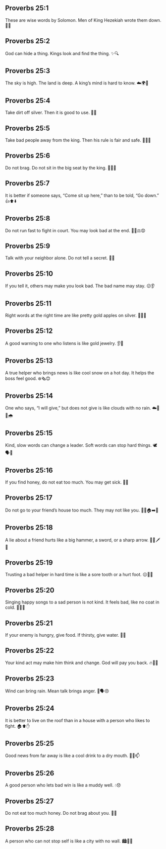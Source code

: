## Proverbs 25:1
These are wise words by Solomon. Men of King Hezekiah wrote them down. 📝👑
## Proverbs 25:2
God can hide a thing. Kings look and find the thing. ✨🔍
## Proverbs 25:3
The sky is high. The land is deep. A king’s mind is hard to know. ☁️🌍🤔
## Proverbs 25:4
Take dirt off silver. Then it is good to use. 🧼🥈
## Proverbs 25:5
Take bad people away from the king. Then his rule is fair and safe. 🚫👑✅
## Proverbs 25:6
Do not brag. Do not sit in the big seat by the king. 🙅‍♂️👑
## Proverbs 25:7
It is better if someone says, “Come sit up here,” than to be told, “Go down.” 👍⬆️⬇️
## Proverbs 25:8
Do not run fast to fight in court. You may look bad at the end. 🏃‍♂️⚖️😟
## Proverbs 25:9
Talk with your neighbor alone. Do not tell a secret. 🤫👥
## Proverbs 25:10
If you tell it, others may make you look bad. The bad name may stay. 😕👂
## Proverbs 25:11
Right words at the right time are like pretty gold apples on silver. 🍎🥇🥈
## Proverbs 25:12
A good warning to one who listens is like gold jewelry. 👂🥇
## Proverbs 25:13
A true helper who brings news is like cool snow on a hot day. It helps the boss feel good. ❄️🗞️😊
## Proverbs 25:14
One who says, “I will give,” but does not give is like clouds with no rain. ☁️💨🚫🌧️
## Proverbs 25:15
Kind, slow words can change a leader. Soft words can stop hard things. 🕊️🗣️🧱
## Proverbs 25:16
If you find honey, do not eat too much. You may get sick. 🍯🤢
## Proverbs 25:17
Do not go to your friend’s house too much. They may not like you. 🚶‍♂️🏠➡️🚫
## Proverbs 25:18
A lie about a friend hurts like a big hammer, a sword, or a sharp arrow. 🛑🔨🗡️🏹
## Proverbs 25:19
Trusting a bad helper in hard time is like a sore tooth or a hurt foot. 😖🦷🦶
## Proverbs 25:20
Singing happy songs to a sad person is not kind. It feels bad, like no coat in cold. 🥶🎵🚫
## Proverbs 25:21
If your enemy is hungry, give food. If thirsty, give water. 🍞💧
## Proverbs 25:22
Your kind act may make him think and change. God will pay you back. 🔥🤔🙏
## Proverbs 25:23
Wind can bring rain. Mean talk brings anger. 💨🗣️😠
## Proverbs 25:24
It is better to live on the roof than in a house with a person who likes to fight. 🏠⬆️✋
## Proverbs 25:25
Good news from far away is like a cool drink to a dry mouth. 🧊💧📫
## Proverbs 25:26
A good person who lets bad win is like a muddy well. 💧😞
## Proverbs 25:27
Do not eat too much honey. Do not brag about you. 🍯🚫
## Proverbs 25:28
A person who can not stop self is like a city with no wall. 🏙️🧱🚫
